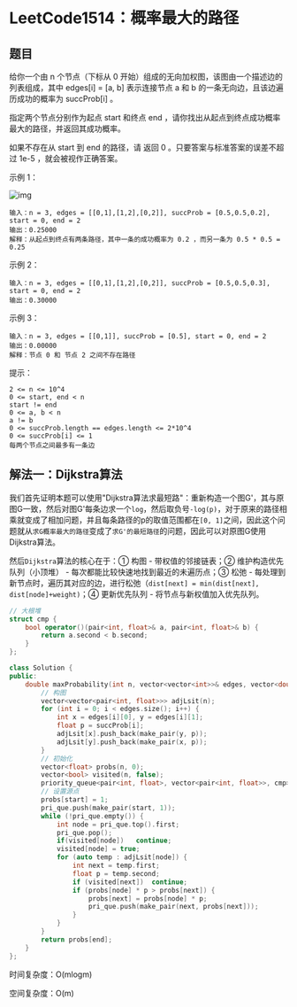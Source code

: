 # LeetCode1514：概率最大的路径

## 题目

给你一个由 n 个节点（下标从 0 开始）组成的无向加权图，该图由一个描述边的列表组成，其中 edges[i] = [a, b] 表示连接节点 a 和 b 的一条无向边，且该边遍历成功的概率为 succProb[i] 。

指定两个节点分别作为起点 start 和终点 end ，请你找出从起点到终点成功概率最大的路径，并返回其成功概率。

如果不存在从 start 到 end 的路径，请 返回 0 。只要答案与标准答案的误差不超过 1e-5 ，就会被视作正确答案。

 

示例 1：

![img](https://assets.leetcode-cn.com/aliyun-lc-upload/uploads/2020/07/12/1558_ex1.png)

```
输入：n = 3, edges = [[0,1],[1,2],[0,2]], succProb = [0.5,0.5,0.2], start = 0, end = 2
输出：0.25000
解释：从起点到终点有两条路径，其中一条的成功概率为 0.2 ，而另一条为 0.5 * 0.5 = 0.25
```

示例 2：

```
输入：n = 3, edges = [[0,1],[1,2],[0,2]], succProb = [0.5,0.5,0.3], start = 0, end = 2
输出：0.30000
```

示例 3：

```
输入：n = 3, edges = [[0,1]], succProb = [0.5], start = 0, end = 2
输出：0.00000
解释：节点 0 和 节点 2 之间不存在路径
```


提示：

```
2 <= n <= 10^4
0 <= start, end < n
start != end
0 <= a, b < n
a != b
0 <= succProb.length == edges.length <= 2*10^4
0 <= succProb[i] <= 1
每两个节点之间最多有一条边
```

## 解法一：Dijkstra算法

我们首先证明本题可以使用"Dijkstra算法求最短路"：重新构造一个图G'，其与原图G一致，然后对图G'每条边求一个`log`，然后取负号`-log(p)`，对于原来的路径相乘就变成了相加问题，并且每条路径的p的取值范围都在`[0, 1]`之间，因此这个问题就从`求G概率最大的路径`变成了`求G'的最短路径`的问题，因此可以对原图G使用Dijkstra算法。

然后`Dijkstra`算法的核心在于：① 构图 - 带权值的邻接链表；② 维护构造优先队列（小顶堆） - 每次都能比较快速地找到最近的未遍历点；③ 松弛 - 每处理到新节点时，遍历其对应的边，进行松弛（`dist[next] = min(dist[next], dist[node]+weight)`；④ 更新优先队列 - 将节点与新权值加入优先队列。

```c++
// 大根堆
struct cmp {
    bool operator()(pair<int, float>& a, pair<int, float>& b) {
        return a.second < b.second;
    }
};

class Solution {
public:
    double maxProbability(int n, vector<vector<int>>& edges, vector<double>& succProb, int start, int end) {
        // 构图
        vector<vector<pair<int, float>>> adjLsit(n);
        for (int i = 0; i < edges.size(); i++) {
            int x = edges[i][0], y = edges[i][1];
            float p = succProb[i];
            adjLsit[x].push_back(make_pair(y, p));
            adjLsit[y].push_back(make_pair(x, p));
        }
        // 初始化
        vector<float> probs(n, 0);
        vector<bool> visited(n, false);
        priority_queue<pair<int, float>, vector<pair<int, float>>, cmp> pri_que;
        // 设置源点
        probs[start] = 1;
        pri_que.push(make_pair(start, 1));
        while (!pri_que.empty()) {
            int node = pri_que.top().first;
            pri_que.pop();
            if(visited[node])   continue;
            visited[node] = true;
            for (auto temp : adjLsit[node]) {
                int next = temp.first;
                float p = temp.second;
                if (visited[next])  continue;
                if (probs[node] * p > probs[next]) {
                    probs[next] = probs[node] * p;
                    pri_que.push(make_pair(next, probs[next]));
                }
            }
        }
        return probs[end];
    }
};
```

时间复杂度：O(mlogm)

空间复杂度：O(m)
